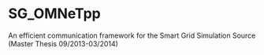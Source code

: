 SG_OMNeTpp
==========

An efficient communication framework for the Smart Grid Simulation Source (Master Thesis 09/2013-03/2014)
